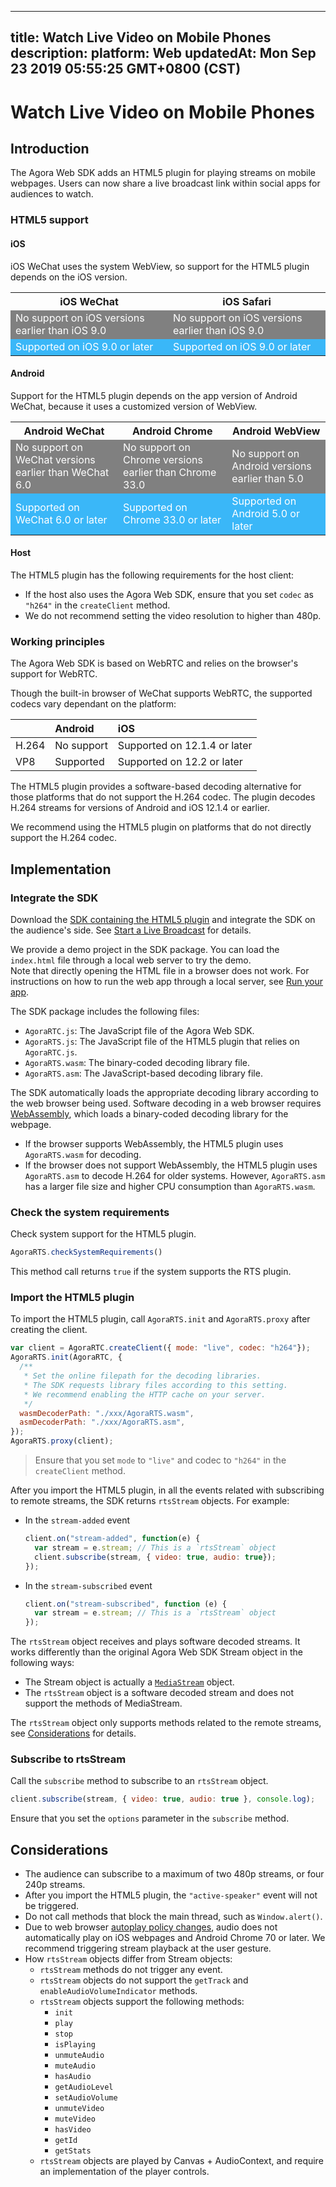 
---
title: Watch Live Video on Mobile Phones
description: 
platform: Web
updatedAt: Mon Sep 23 2019 05:55:25 GMT+0800 (CST)
---
# Watch Live Video on Mobile Phones
## Introduction

The Agora Web SDK adds an HTML5 plugin for playing streams on mobile webpages. Users can now share a live broadcast link within social apps for audiences to watch.

### HTML5 support

#### **iOS**

iOS WeChat uses the system WebView, so support for the HTML5 plugin depends on the iOS version.

<table>
  <tr>
    <th>iOS WeChat</th>
    <th>iOS Safari</th>
  </tr>
  <tr>
    <td bgcolor="grey"><font color="white">No support on iOS versions earlier than iOS 9.0</font></td>
    <td bgcolor="grey"><font color="white">No support on iOS versions earlier than iOS 9.0</font></td>
  </tr>
  <tr>
    <td bgcolor="#3ab7f8"><font color="white">Supported on iOS 9.0 or later</font></td>
    <td bgcolor="#3ab7f8"><font color="white">Supported on iOS 9.0 or later</font></td>
  </tr>
</table>

#### **Android**

Support for the HTML5 plugin depends on the app version of Android WeChat, because it uses a customized version of WebView.

<table>
  <tr>
    <th>Android WeChat</th>
    <th>Android Chrome</th>
    <th>Android WebView</th>
  </tr>
  <tr>
    <td bgcolor="grey"><font color="white">No support on WeChat versions earlier than WeChat 6.0</font></td>
    <td bgcolor="grey"><font color="white">No support on Chrome versions earlier than Chrome 33.0</font></td>
    <td bgcolor="grey"><font color="white">No support on Android versions earlier than 5.0</font></td>
  </tr>
  <tr>
    <td bgcolor="#3ab7f8"><font color="white">Supported on WeChat 6.0 or later</font></td>
    <td bgcolor="#3ab7f8"><font color="white">Supported on Chrome 33.0 or later</font></td>
    <td bgcolor="#3ab7f8"><font color="white">Supported on Android 5.0 or later</font></td>
  </tr>
</table>

#### **Host**

The HTML5 plugin has the following requirements for the host client:

- If the host also uses the Agora Web SDK, ensure that you set `codec` as `"h264"` in the `createClient` method.
- We do not recommend setting the video resolution to higher than 480p.

### Working principles

The Agora Web SDK is based on WebRTC and relies on the browser's support for WebRTC.

Though the built-in browser of WeChat supports WebRTC, the supported codecs vary dependant on the platform:

|       | Android    | iOS                          |
| :---- | :--------- | :--------------------------- |
| H.264 | No support | Supported on 12.1.4 or later |
| VP8   | Supported  | Supported on 12.2 or later   |

The HTML5 plugin provides a software-based decoding alternative for those platforms that do not support the H.264 codec. The plugin decodes H.264 streams for versions of Android and iOS 12.1.4 or earlier.

We recommend using the HTML5 plugin on platforms that do not directly support the H.264 codec.

## Implementation

### Integrate the SDK
Download the [SDK containing the HTML5 plugin](https://download.agora.io/sdk/release/rts-v2.8.0.400.zip) and integrate the SDK on the audience's side. See [Start a Live Broadcast](https://docs.agora.io/en/Interactive%20Broadcast/start_live_web?platform=Web) for details.

<div class="alert info">We provide a demo project in the SDK package. You can load the <code>index.html</code> file through a local web server to try the demo. <br/>Note that directly opening the HTML file in a browser does not work. For instructions on how to run the web app through a local server, see <a href="https://docs.agora.io/en/Interactive%20Broadcast/start_live_web?platform=Web#run-your-app">Run your app<a>.</div>

The SDK package includes the following files:

- `AgoraRTC.js`: The JavaScript file of the Agora Web SDK.
- `AgoraRTS.js`: The JavaScript file of the HTML5 plugin that relies on `AgoraRTC.js`.
- `AgoraRTS.wasm`: The binary-coded decoding library file.
- `AgoraRTS.asm`: The JavaScript-based decoding library file. 

The SDK automatically loads the appropriate decoding library according to the web browser being used. Software decoding in a web browser requires [WebAssembly](https://webassembly.org/), which loads a binary-coded decoding library for the webpage. 

- If the browser supports WebAssembly, the HTML5 plugin uses `AgoraRTS.wasm` for decoding.
- If the browser does not support WebAssembly, the HTML5 plugin uses `AgoraRTS.asm`  to decode H.264 for older systems. However,  `AgoraRTS.asm` has a larger file size and higher CPU consumption than `AgoraRTS.wasm`.

### Check the system requirements

Check system support for the HTML5 plugin.

```javascript
AgoraRTS.checkSystemRequirements()
```

This method call returns `true` if the system supports the RTS plugin.

### Import the HTML5 plugin

To import the HTML5 plugin, call  `AgoraRTS.init` and `AgoraRTS.proxy` after creating the client. 

```javascript
var client = AgoraRTC.createClient({ mode: "live", codec: "h264"});
AgoraRTS.init(AgoraRTC, {
  /**
   * Set the online filepath for the decoding libraries.
   * The SDK requests library files according to this setting.
   * We recommend enabling the HTTP cache on your server.
   */
  wasmDecoderPath: "./xxx/AgoraRTS.wasm",
  asmDecoderPath: "./xxx/AgoraRTS.asm",
});
AgoraRTS.proxy(client);
```

> Ensure that you set `mode` to `"live"` and codec to `"h264"` in the `createClient` method.

After you import the HTML5 plugin, in all the events related with subscribing to remote streams, the SDK returns  `rtsStream` objects. For example:

- In the `stream-added` event

  ```javascript
  client.on("stream-added", function(e) {
    var stream = e.stream; // This is a `rtsStream` object
    client.subscribe(stream, { video: true, audio: true});
  });
  ```

- In the `stream-subscribed` event

  ```javascript
  client.on("stream-subscribed", function (e) {
    var stream = e.stream; // This is a `rtsStream` object
  });
  ```

The `rtsStream` object receives and plays software decoded streams. It works differently than the original Agora Web SDK Stream object in the following ways:

- The Stream object is actually a [`MediaStream`](https://developer.mozilla.org/en-US/docs/Web/API/MediaStream) object.
- The `rtsStream` object is a software decoded stream and does not support the methods of MediaStream.

The `rtsStream` object only supports methods related to the remote streams, see [Considerations](#note) for details.

### Subscribe to rtsStream

Call the `subscribe` method to subscribe to an `rtsStream` object.

```javascript
client.subscribe(stream, { video: true, audio: true }, console.log);
```

<div class="alert note">Ensure that you set the <code>options</code> parameter in the <code>subscribe</code> method.</div> 

## <a name="note"></a>Considerations

- The audience can subscribe to a maximum of two 480p streams, or four 240p streams.
- After you import the HTML5 plugin, the `"active-speaker"` event will not be triggered.
- Do not call methods that block the main thread, such as `Window.alert()`.
- Due to web browser [autoplay policy changes](https://developers.google.com/web/updates/2017/09/autoplay-policy-changes), audio does not automatically play on iOS webpages and Android Chrome 70 or later. We recommend triggering stream playback at the user gesture.
- How `rtsStream` objects differ from Stream objects:
  - `rtsStream` methods do not trigger any event.
  - `rtsStream` objects do not support the `getTrack` and `enableAudioVolumeIndicator` methods.
  - `rtsStream` objects support the following methods:
    - `init`
    - `play`
    - `stop`
    - `isPlaying`
    - `unmuteAudio`
    - `muteAudio`
    - `hasAudio`
    - `getAudioLevel`
    - `setAudioVolume`
    - `unmuteVideo`
    - `muteVideo`
    - `hasVideo`
    - `getId`
    - `getStats`
  - `rtsStream` objects are played by Canvas + AudioContext, and require an implementation of the player controls.
